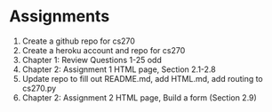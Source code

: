 Assignments
===========

1. Create a github repo for cs270
1. Create a heroku account and repo for cs270
1. Chapter 1: Review Questions 1-25 odd
1. Chapter 2: Assignment 1 HTML page, Section 2.1-2.8
1. Update repo to fill out README.md, add HTML.md, add routing to cs270.py
1. Chapter 2: Assignment 2 HTML page, Build a form (Section 2.9)

